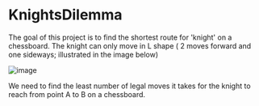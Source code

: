 # KnightsDilemma
The goal of this project is to find the shortest route for 'knight' on a chessboard.
The knight can only move in L shape ( 2 moves forward and one sideways; illustrated in the image below)


![image](https://github.com/EtherealHorizon/KnightsDilemma/assets/123862223/7645befa-28bd-438b-b6ee-6d7945ae65fc)

We need to find the least number of legal moves it takes for the knight to reach from point A to B on a chessboard.
